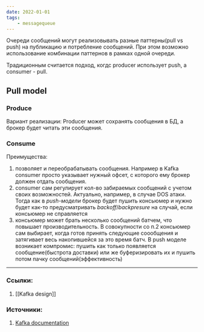 ```yaml
---
date: 2022-01-01
tags:
    - messagequeue
---
```


Очереди сообщений могут реализовывать разные паттерны(pull vs push) на публикацию и потребление сообщений. При этом возможно использование комбинации паттернов в рамках одной очереди.

Традиционным считается подход, когдс producer использует push, а consumer - pull.


## Pull model

### Produce

Вариант реализации: Producer может сохранять сообщения в БД, а брокер будет читать эти сообщения.

### Consume

Преимущества:
1. позволяет и переобрабатывать сообщения. Например в Kafka consumer просто указывает нужный офсет, с которого ему брокер должен отдать сообщения.
1. consumer сам регулирует кол-во забираемых сообщений с учетом своих возможностей. Актуально, например, в случае DOS атаки. Тогда как в *push-модели* брокер будет пушить консьюмер и нужно будет как-то предусматривать *backoff*/*backpresure* на случай, если консьюмер не справляется
1. консьюмер может брать несколько сообщений батчем, что повышает производительность. В совокупности со п.2 консьюмер сам выбирает, когда готов принять следующие соообщения и затягивает весь накопившейся за это время батч. В push моделе возникает компромис: пушить как только появляется сообщение(быстрота доставки) или же буферизировать их и пушить потом пачку сообщений(эффективность)

---

### Ссылки:

1. [[Kafka design]]

### Источники:

1. [Kafka documentation](https://kafka.apache.org/documentation/#design)
